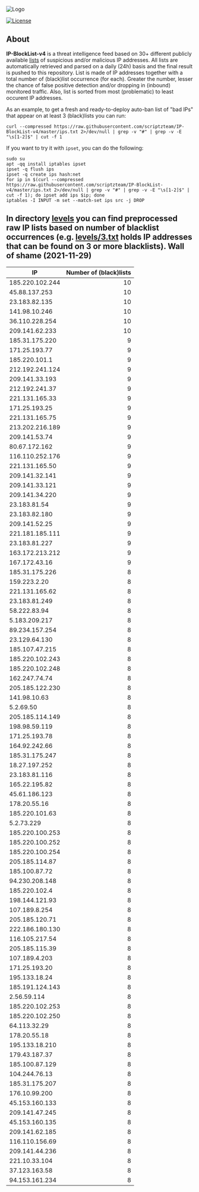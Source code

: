 ![Logo](https://i.imgur.com/PyKLAe7.png)

[![License](https://img.shields.io/badge/license-The_Unlicense-red.svg)](https://unlicense.org/)

About
----

**IP-BlockList-v4** is a threat intelligence feed based on 30+ different publicly available [lists](https://github.com/stamparm/maltrail) of suspicious and/or malicious IP addresses. All lists are automatically retrieved and parsed on a daily (24h) basis and the final result is pushed to this repository. List is made of IP addresses together with a total number of (black)list occurrence (for each). Greater the number, lesser the chance of false positive detection and/or dropping in (inbound) monitored traffic. Also, list is sorted from most (problematic) to least occurent IP addresses.

As an example, to get a fresh and ready-to-deploy auto-ban list of "bad IPs" that appear on at least 3 (black)lists you can run:

```
curl --compressed https://raw.githubusercontent.com/scriptzteam/IP-BlockList-v4/master/ips.txt 2>/dev/null | grep -v "#" | grep -v -E "\s[1-2]$" | cut -f 1
```

If you want to try it with `ipset`, you can do the following:

```
sudo su
apt -qq install iptables ipset
ipset -q flush ips
ipset -q create ips hash:net
for ip in $(curl --compressed https://raw.githubusercontent.com/scriptzteam/IP-BlockList-v4/master/ips.txt 2>/dev/null | grep -v "#" | grep -v -E "\s[1-2]$" | cut -f 1); do ipset add ips $ip; done
iptables -I INPUT -m set --match-set ips src -j DROP
```

In directory [levels](levels) you can find preprocessed raw IP lists based on number of blacklist occurrences (e.g. [levels/3.txt](levels/3.txt) holds IP addresses that can be found on 3 or more blacklists).
Wall of shame (2021-11-29)
----

|IP|Number of (black)lists|
|---|--:|
185.220.102.244|10
45.88.137.253|10
23.183.82.135|10
141.98.10.246|10
36.110.228.254|10
209.141.62.233|10
185.31.175.220|9
171.25.193.77|9
185.220.101.1|9
212.192.241.124|9
209.141.33.193|9
212.192.241.37|9
221.131.165.33|9
171.25.193.25|9
221.131.165.75|9
213.202.216.189|9
209.141.53.74|9
80.67.172.162|9
116.110.252.176|9
221.131.165.50|9
209.141.32.141|9
209.141.33.121|9
209.141.34.220|9
23.183.81.54|9
23.183.82.180|9
209.141.52.25|9
221.181.185.111|9
23.183.81.227|9
163.172.213.212|9
167.172.43.16|9
185.31.175.226|8
159.223.2.20|8
221.131.165.62|8
23.183.81.249|8
58.222.83.94|8
5.183.209.217|8
89.234.157.254|8
23.129.64.130|8
185.107.47.215|8
185.220.102.243|8
185.220.102.248|8
162.247.74.74|8
205.185.122.230|8
141.98.10.63|8
5.2.69.50|8
205.185.114.149|8
198.98.59.119|8
171.25.193.78|8
164.92.242.66|8
185.31.175.247|8
18.27.197.252|8
23.183.81.116|8
165.22.195.82|8
45.61.186.123|8
178.20.55.16|8
185.220.101.63|8
5.2.73.229|8
185.220.100.253|8
185.220.100.252|8
185.220.100.254|8
205.185.114.87|8
185.100.87.72|8
94.230.208.148|8
185.220.102.4|8
198.144.121.93|8
107.189.8.254|8
205.185.120.71|8
222.186.180.130|8
116.105.217.54|8
205.185.115.39|8
107.189.4.203|8
171.25.193.20|8
195.133.18.24|8
185.191.124.143|8
2.56.59.114|8
185.220.102.253|8
185.220.102.250|8
64.113.32.29|8
178.20.55.18|8
195.133.18.210|8
179.43.187.37|8
185.100.87.129|8
104.244.76.13|8
185.31.175.207|8
176.10.99.200|8
45.153.160.133|8
209.141.47.245|8
45.153.160.135|8
209.141.62.185|8
116.110.156.69|8
209.141.44.236|8
221.10.33.104|8
37.123.163.58|8
94.153.161.234|8
